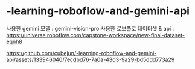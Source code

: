 # -learning-roboflow-and-gemini-api

사용한 gemini 모델 : gemini-vision-pro
사용한 로보플로 데이터셋 & api : https://universe.roboflow.com/capstone-workspace/new-final-dataset-eqnh8



https://github.com/cubejun/-learning-roboflow-and-gemini-api/assets/133946040/7ecdbd76-7a0a-43d3-9a29-bd5ddd773a29

